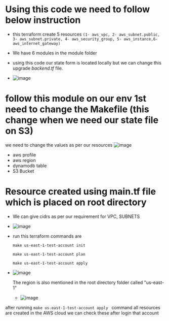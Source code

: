 # Using this code we need to follow below instruction
* this terraform create 5 resources
` (1- aws_vpc, 2- aws_subnet.public, 3- aws_subnet.private, 4- aws_security_group, 5- aws_instance,6- aws_internet_gateway) `

* We have 6 modules in the module folder
* using this code our state form is located locally but we can change this upgrade *backend.tf* file.
* ![image](https://github.com/yahyagulshan/Aws-Terrafom-Repo/assets/59036269/443e4f11-0132-41e6-9e73-3b07702172b5)
# follow this module on our env 1st  need to change the Makefile (this change when we need our state file on S3)
we need to change the values as per our resources 
![image](https://github.com/yahyagulshan/Aws-Terrafom-Repo/assets/59036269/aa372e01-dda3-4f43-bbc1-e0d25a65628c)

 
* aws profile
* aws region
* dynamodb table
* S3 Bucket 

# Resource created using main.tf file which is placed on root directory

* We can give cidrs as per our requirement for VPC, SUBNETS
* ![image](https://github.com/yahyagulshan/Aws-Terrafom-Repo/assets/59036269/40bdecf4-70e0-41e8-bd7a-9a3fbb360b24)

* run this terraform commands are

  `make us-east-1-test-account init`

  `make us-east-1-test-account plan`

  `make us-east-1-test-account apply`

* ![image](https://github.com/yahyagulshan/Aws-Terrafom-Repo/assets/59036269/1495db2f-45f8-4076-b433-37b0b5bc4962)

  The region is also mentioned in the root directory folder called "us-east-1"

  * ![image](https://github.com/yahyagulshan/Aws-Terrafom-Repo/assets/59036269/ce1aae86-726e-480e-8d31-4b255da738c3)

after running `make us-east-1-test-account apply ` command all resources are created in the AWS cloud we can check these after login that account


  

  
